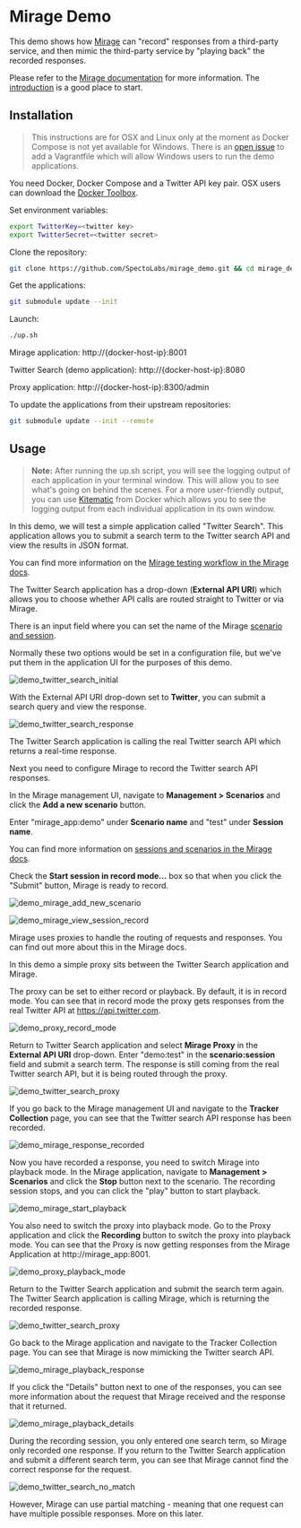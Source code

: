 # Mirage Demo

This demo shows how [Mirage](https://github.com/SpectoLabs/mirage) can "record" responses from a third-party service, and then mimic the third-party service by "playing back" the recorded responses.

Please refer to the [Mirage documentation](https://github.com/SpectoLabs/mirage/wiki) for more information. The [introduction](https://github.com/SpectoLabs/mirage/wiki/Introduction) is a good place to start.

## Installation

> This instructions are for OSX and Linux only at the moment as Docker Compose is not yet available for Windows. There is an [open issue](https://github.com/SpectoLabs/mirage_demo/issues/3) to add a Vagrantfile which will allow Windows users to run the demo applications.

You need Docker, Docker Compose and a Twitter API key pair. OSX users can download the [Docker Toolbox](https://www.docker.com/toolbox).

Set environment variables:

```bash
export TwitterKey=<twitter key>
export TwitterSecret=<twitter secret>
```

Clone the repository:
```bash
git clone https://github.com/SpectoLabs/mirage_demo.git && cd mirage_demo
```

Get the applications:

```bash
git submodule update --init
```

Launch:

```bash
./up.sh

```

Mirage application: http://{docker-host-ip}:8001

Twitter Search (demo application): http://{docker-host-ip}:8080

Proxy application: http://{docker-host-ip}:8300/admin  


To update the applications from their upstream repositories:

```bash
git submodule update --init --remote
```

## Usage


> **Note:** After running the up.sh script, you will see the logging output of each application in your terminal window. This will allow you to see what's going on behind the scenes. For a more user-friendly output, you can use [Kitematic](https://kitematic.com/) from Docker which allows you to see the logging output from each individual application in its own window.


In this demo, we will test a simple application called "Twitter Search". This application allows you to submit a search term to the Twitter search API and view the results in JSON format.

You can find more information on the [Mirage testing workflow in the Mirage docs](https://github.com/SpectoLabs/mirage/wiki/Testing-Workflow).

The Twitter Search application has a drop-down (**External API URI**) which allows you to choose whether API calls are routed straight to Twitter or via Mirage.

There is an input field where you can set the name of the Mirage [scenario and session](https://github.com/SpectoLabs/mirage/wiki/Glossary).

Normally these two options would be set in a configuration file, but we've put them in the application UI for the purposes of this demo.  

![demo_twitter_search_initial](https://storage.googleapis.com/specto-wiki-img/demo_twitter_search_initial.png)

With the External API URI drop-down set to **Twitter**, you can submit a search query and view the response.

![demo_twitter_search_response](https://storage.googleapis.com/specto-wiki-img/demo_twitter_search_response.png)

The Twitter Search application is calling the real Twitter search API which returns a real-time response.

Next you need to configure Mirage to record the Twitter search API responses.

In the Mirage management UI, navigate to **Management > Scenarios** and click the **Add a new scenario** button.

Enter "mirage_app:demo" under **Scenario name** and "test" under **Session name**.

You can find more information on [sessions and scenarios in the Mirage docs](https://github.com/SpectoLabs/mirage/wiki/Glossary).

Check the **Start session in record mode...** box so that when you click the "Submit" button, Mirage is ready to record.

![demo_mirage_add_new_scenario](https://storage.googleapis.com/specto-wiki-img/demo_mirage_add_new_scenario.png)

![demo_mirage_view_session_record](https://storage.googleapis.com/specto-wiki-img/demo_mirage_view_session_record.png)  

Mirage uses proxies to handle the routing of requests and responses. You can find out more about this in the Mirage docs.

In this demo a simple proxy sits between the Twitter Search application and Mirage.

The proxy can be set to either record or playback. By default, it is in record mode. You can see that in record mode the proxy gets responses from the real Twitter API at https://api.twitter.com.

![demo_proxy_record_mode](https://storage.googleapis.com/specto-wiki-img/demo_proxy_record_mode.png)

Return to Twitter Search application and select **Mirage Proxy** in the **External API URI** drop-down. Enter "demo:test" in the **scenario:session** field and submit a search term. The response is still coming from the real Twitter search API, but it is being routed through the proxy.

![demo_twitter_search_proxy](https://storage.googleapis.com/specto-wiki-img/demo_twitter_search_proxy.png)

If you go back to the Mirage management UI and navigate to the **Tracker Collection** page, you can see that the Twitter search API response has been recorded.

![demo_mirage_response_recorded](https://storage.googleapis.com/specto-wiki-img/demo_mirage_response_recorded.png)

Now you have recorded a response, you need to switch Mirage into playback mode. In the Mirage application, navigate to **Management > Scenarios** and click the **Stop** button next to the scenario. The recording session stops, and you can click the "play" button to start playback.

![demo_mirage_start_playback](https://storage.googleapis.com/specto-wiki-img/demo_mirage_start_playback.png)

You also need to switch the proxy into playback mode. Go to the Proxy application and click the **Recording** button to switch the proxy into playback mode. You can see that the Proxy is now getting responses from the Mirage Application at http://mirage_app:8001.

![demo_proxy_playback_mode](https://storage.googleapis.com/specto-wiki-img/demo_proxy_playback_mode.png)

Return to the Twitter Search application and submit the search term again. The Twitter Search application is calling Mirage, which is returning the recorded response.

![demo_twitter_search_proxy](https://storage.googleapis.com/specto-wiki-img/demo_twitter_search_proxy.png)

Go back to the Mirage application and navigate to the Tracker Collection page. You can see that Mirage is now mimicking the Twitter search API.

![demo_mirage_playback_response](https://storage.googleapis.com/specto-wiki-img/demo_mirage_playback_response.png)

If you click the "Details" button next to one of the responses, you can see more information about the request that Mirage received and the response that it returned.

![demo_mirage_playback_details](https://storage.googleapis.com/specto-wiki-img/demo_mirage_playback_details.png)  

During the recording session, you only entered one search term, so Mirage only recorded one response. If you return to the Twitter Search application and submit a different search term, you can see that Mirage cannot find the correct response for the request.

![demo_twitter_search_no_match](https://storage.googleapis.com/specto-wiki-img/demo_twitter_search_no_match.png)  

However, Mirage can use partial matching - meaning that one request can have multiple possible responses. More on this later.
